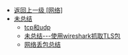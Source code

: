 - [返回上一级 [网络]](/网络/)
- [未总结](/网络/未总结/)
  - [tcp和udp](/网络/未总结/tcp和udp.md)
  - [未总结---使用wireshark抓取TLS包](/网络/未总结/未总结---使用wireshark抓取TLS包.md)
  - [网络丢包总结](/网络/未总结/网络丢包总结.md)
